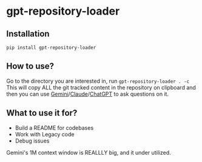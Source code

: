 # gpt-repository-loader

## Installation

`pip install gpt-repository-loader`

## How to use?
Go to the directory you are interested in, run
```gpt-repository-loader . -c```
This will copy ALL the git tracked content in the repository on clipboard and then you can use [Gemini](https://aistudio.google.com/app/prompts/new_chat)/[Claude](https://claude.ai)/[ChatGPT](https://chatgpt.com) to ask questions on it.

## What to use it for?
- Build a README for codebases
- Work with Legacy code
- Debug issues

Gemini's 1M context window is REALLLY big, and it under utilized.
